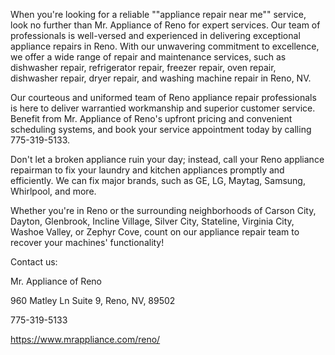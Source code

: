 When you're looking for a reliable ""appliance repair near me"" service, look no further than Mr. Appliance of Reno for expert services. Our team of professionals is well-versed and experienced in delivering exceptional appliance repairs in Reno. With our unwavering commitment to excellence, we offer a wide range of repair and maintenance services, such as dishwasher repair, refrigerator repair, freezer repair, oven repair, dishwasher repair, dryer repair, and washing machine repair in Reno, NV.

Our courteous and uniformed team of Reno appliance repair professionals is here to deliver warrantied workmanship and superior customer service. Benefit from Mr. Appliance of Reno's upfront pricing and convenient scheduling systems, and book your service appointment today by calling 775-319-5133. 

Don't let a broken appliance ruin your day; instead, call your Reno appliance repairman to fix your laundry and kitchen appliances promptly and efficiently. We can fix major brands, such as GE, LG, Maytag, Samsung, Whirlpool, and more. 

Whether you're in Reno or the surrounding neighborhoods of Carson City, Dayton, Glenbrook, Incline Village, Silver City, Stateline, Virginia City, Washoe Valley, or Zephyr Cove, count on our appliance repair team to recover your machines' functionality!



Contact us:

Mr. Appliance of Reno

960 Matley Ln Suite 9, Reno, NV, 89502

775-319-5133

https://www.mrappliance.com/reno/
